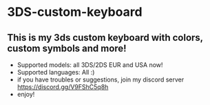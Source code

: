 # 3DS-custom-keyboard
## This is my 3ds custom keyboard with colors, custom symbols and more!
* Supported models: all 3DS/2DS EUR and USA now!
* Supported languages: All :)
* if you have troubles or suggestions, join my discord server https://discord.gg/V9FShC5q8h
* enjoy!
